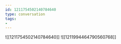 ```yaml
---
id: 1211754502140784640
type: conversation
tags:
- 
---
```

![[1211754502140784640]]
![[1211994464790560768]]

